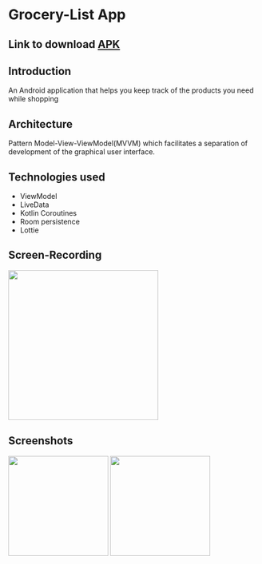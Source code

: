 # Grocery-List App
## Link to download [APK](https://github.com/smartinternz02/SPSGP-52834-Virtual-Internship---Android-Application-Development-Using-Kotlin/raw/master/Grocery-List.apk)
## Introduction

An Android application that helps you keep track of the products you need while shopping

## Architecture

Pattern Model-View-ViewModel(MVVM) which facilitates a separation of development of the graphical user interface.

## Technologies used
* ViewModel 
* LiveData 
* Kotlin Coroutines 
* Room persistence
* Lottie 

## Screen-Recording

<img src="https://github.com/smartinternz02/SPSGP-52834-Virtual-Internship---Android-Application-Development-Using-Kotlin/blob/master/ScreenRecord.gif" width="300">

## Screenshots
<img src="https://raw.githubusercontent.com/smartinternz02/SPSGP-52834-Virtual-Internship---Android-Application-Development-Using-Kotlin/master/grocery.jpg" width="200"> <img src="https://raw.githubusercontent.com/smartinternz02/SPSGP-52834-Virtual-Internship---Android-Application-Development-Using-Kotlin/master/grocery1.jpg" width="200">
